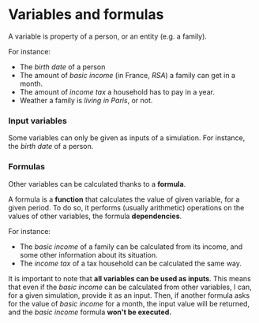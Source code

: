 # Variables and formulas

A variable is property of a person, or an entity (e.g. a family).

For instance:

* The *birth date* of a person
* The amount of *basic income* (in France, *RSA*) a family can get in a month.
* The amount of *income tax* a household has to pay in a year.
* Weather a family is *living in Paris*, or not.

### Input variables

Some variables can only be given as inputs of a simulation. For instance, the *birth date* of a person.

### Formulas

Other variables can be calculated thanks to a **formula**.

A formula is a **function** that calculates the value of given variable, for a given period. To do so, it performs (usually arithmetic) operations on the values of other variables, the formula **dependencies**.

For instance:
* The *basic income* of a family can be calculated from its income, and some other information about its situation.
* The *income tax* of a tax household can be calculated the same way.

It is important to note that **all variables can be used as inputs**. This means that even if the *basic income* can be calculated from other variables, I can, for a given simulation, provide it as an input. Then, if another formula asks for the value of *basic income* for a month, the input value will be returned, and the *basic income* formula **won't be executed.**


 

